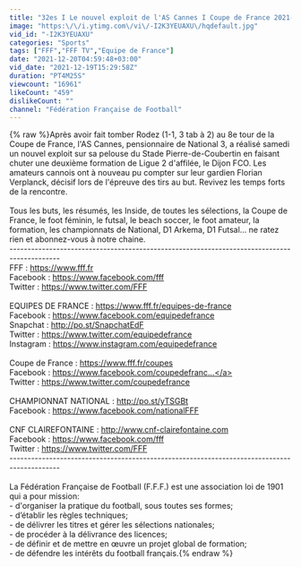 ```yaml
---
title: "32es I Le nouvel exploit de l'AS Cannes I Coupe de France 2021-2022"
image: "https:\/\/i.ytimg.com\/vi\/-I2K3YEUAXU\/hqdefault.jpg"
vid_id: "-I2K3YEUAXU"
categories: "Sports"
tags: ["FFF","FFF TV","Equipe de France"]
date: "2021-12-20T04:59:48+03:00"
vid_date: "2021-12-19T15:29:58Z"
duration: "PT4M25S"
viewcount: "16961"
likeCount: "459"
dislikeCount: ""
channel: "Fédération Française de Football"
---
```

{% raw %}Après avoir fait tomber Rodez (1-1, 3 tab à 2) au 8e tour de la Coupe de France, l'AS Cannes, pensionnaire de National 3, a réalisé samedi un nouvel exploit sur sa pelouse du Stade Pierre-de-Coubertin en faisant chuter une deuxième formation de Ligue 2 d'affilée, le Dijon FCO. Les amateurs cannois ont à nouveau pu compter sur leur gardien Florian Verplanck, décisif lors de l'épreuve des tirs au but. Revivez les temps forts de la rencontre.<br /><br />Tous les buts, les résumés, les Inside, de toutes les sélections, la Coupe de France, le foot féminin, le futsal, le beach soccer, le foot amateur, la formation, les championnats de National, D1 Arkema, D1 Futsal... ne ratez rien et abonnez-vous à notre chaine.<br />--------------------------------------------------------------------------------------------<br />FFF : <a rel="nofollow" target="blank" href="https://www.fff.fr">https://www.fff.fr</a><br />Facebook : <a rel="nofollow" target="blank" href="https://www.facebook.com/fff">https://www.facebook.com/fff</a><br />Twitter :  <a rel="nofollow" target="blank" href="https://www.twitter.com/FFF">https://www.twitter.com/FFF</a><br /><br />EQUIPES DE FRANCE : <a rel="nofollow" target="blank" href="https://www.fff.fr/equipes-de-france">https://www.fff.fr/equipes-de-france</a> <br />Facebook :  <a rel="nofollow" target="blank" href="https://www.facebook.com/equipedefrance">https://www.facebook.com/equipedefrance</a><br />Snapchat :  <a rel="nofollow" target="blank" href="http://po.st/SnapchatEdF">http://po.st/SnapchatEdF</a><br />Twitter :  <a rel="nofollow" target="blank" href="https://www.twitter.com/equipedefrance">https://www.twitter.com/equipedefrance</a>  <br />Instagram :  <a rel="nofollow" target="blank" href="https://www.instagram.com/equipedefrance">https://www.instagram.com/equipedefrance</a> <br /><br />Coupe de France : <a rel="nofollow" target="blank" href="https://www.fff.fr/coupes">https://www.fff.fr/coupes</a> <br />Facebook :  <a rel="nofollow" target="blank" href="https://www.facebook.com/coupedefranc...">https://www.facebook.com/coupedefranc...</a> <br />Twitter :  <a rel="nofollow" target="blank" href="https://www.twitter.com/coupedefrance">https://www.twitter.com/coupedefrance</a> <br /><br />CHAMPIONNAT NATIONAL : <a rel="nofollow" target="blank" href="http://po.st/yTSGBt">http://po.st/yTSGBt</a> <br />Facebook : <a rel="nofollow" target="blank" href="https://www.facebook.com/nationalFFF">https://www.facebook.com/nationalFFF</a>  <br /><br />CNF CLAIREFONTAINE :  <a rel="nofollow" target="blank" href="http://www.cnf-clairefontaine.com">http://www.cnf-clairefontaine.com</a> <br />Facebook :  <a rel="nofollow" target="blank" href="https://www.facebook.com/fff">https://www.facebook.com/fff</a><br />Twitter :  <a rel="nofollow" target="blank" href="https://www.twitter.com/FFF">https://www.twitter.com/FFF</a><br />--------------------------------------------------------------------------------------------<br /><br />La Fédération Française de Football (F.F.F.) est une association loi de 1901 qui a pour mission:<br />- d'organiser la pratique du football, sous toutes ses formes;<br />- d’établir les règles techniques;<br />- de délivrer les titres et gérer les sélections nationales;<br />- de procéder à la délivrance des licences;<br />- de définir et de mettre en œuvre un projet global de formation;<br />- de défendre les intérêts du football français.{% endraw %}
